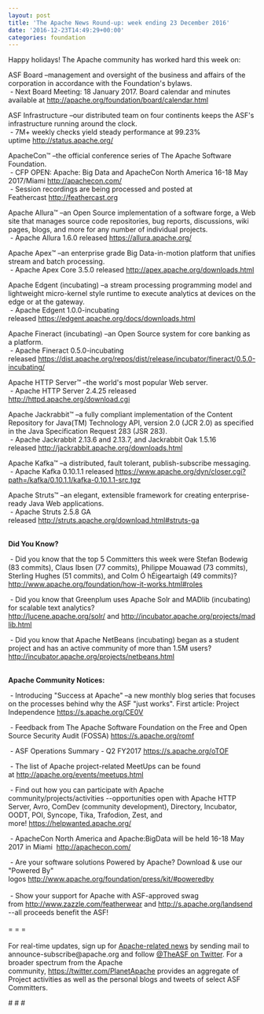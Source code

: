 ```yaml
---
layout: post
title: 'The Apache News Round-up: week ending 23 December 2016'
date: '2016-12-23T14:49:29+00:00'
categories: foundation
---
```

<p>Happy holidays! The Apache community has worked hard this week on:</p> 
  <div> 
    <p>ASF Board –management and oversight of the business and affairs of the corporation in accordance with the Foundation's bylaws.<br />&nbsp;- Next Board Meeting: 18 January 2017. Board calendar and minutes available at&nbsp;<a href="http://apache.org/foundation/board/calendar.html">http://apache.org/foundation/board/calendar.html</a></p> 
    <p>ASF Infrastructure –our distributed team on four continents keeps the ASF's infrastructure running around the clock.<br />&nbsp;- 7M+ weekly checks yield steady performance at 99.23% uptime&nbsp;<a href="http://status.apache.org/">http://status.apache.org/</a></p> 
  </div> 
  <div> 
    <p><a href="http://status.apache.org/"></a>ApacheCon™ –the official conference series of The Apache Software Foundation.<br />&nbsp;- CFP OPEN: Apache: Big Data and ApacheCon North America 16-18 May 2017/Miami&nbsp;<a href="http://apachecon.com/">http://apachecon.com/</a><br />&nbsp;- Session recordings are being processed and posted at Feathercast&nbsp;<a href="http://feathercast.org/">http://feathercast.org</a></p> 
    <p>Apache Allura™ –an Open Source implementation of a software forge, a Web site that manages source code repositories, bug reports, discussions, wiki pages, blogs, and more for any number of individual projects.<br />&nbsp;- Apache Allura 1.6.0 released&nbsp;<a href="https://allura.apache.org/">https://allura.apache.org/</a></p> 
    <p>Apache Apex™ –an enterprise grade Big Data-in-motion platform that unifies stream and batch processing.<br />&nbsp;- Apache Apex Core 3.5.0 released <a href="http://apex.apache.org/downloads.html">http://apex.apache.org/downloads.html</a></p> 
    <p>Apache Edgent (incubating)&nbsp;–a stream processing programming model and lightweight micro-kernel style runtime to execute analytics at devices on the edge or at the gateway.<br />&nbsp;- Apache Edgent 1.0.0-incubating released&nbsp;<a href="https://edgent.apache.org/docs/downloads.html">https://edgent.apache.org/docs/downloads.html</a></p> 
    <p>Apache Fineract (incubating)&nbsp;–an Open Source system for core banking as a platform.<br />&nbsp;- Apache Fineract 0.5.0-incubating released&nbsp;<a href="https://dist.apache.org/repos/dist/release/incubator/fineract/0.5.0-incubating/">https://dist.apache.org/repos/dist/release/incubator/fineract/0.5.0-incubating/</a></p> 
    <p>Apache HTTP Server™ –the world's most popular Web server.<br />&nbsp;- Apache HTTP Server 2.4.25 released <a href="http://httpd.apache.org/download.cgi">http://httpd.apache.org/download.cgi</a> </p> 
    <p>Apache Jackrabbit™ –a fully compliant implementation of the Content Repository for Java(TM) Technology API, version 2.0 (JCR 2.0) as specified in the Java Specification Request 283 (JSR 283).<br />&nbsp;- Apache Jackrabbit 2.13.6 and 2.13.7, and Jackrabbit Oak 1.5.16 released&nbsp;<a href="http://jackrabbit.apache.org/downloads.html">http://jackrabbit.apache.org/downloads.html</a></p> 
    <p>Apache Kafka™ –a distributed, fault tolerant, publish-subscribe messaging.<br />&nbsp;- Apache Kafka 0.10.1.1 released <a href="https://www.apache.org/dyn/closer.cgi?path=/kafka/0.10.1.1/kafka-0.10.1.1-src.tgz">https://www.apache.org/dyn/closer.cgi?path=/kafka/0.10.1.1/kafka-0.10.1.1-src.tgz</a></p> 
    <p>Apache Struts™ –an elegant, extensible framework for creating enterprise-ready Java Web applications.<br />&nbsp;- Apache Struts 2.5.8 GA released&nbsp;<a href="http://struts.apache.org/download.html#struts-ga">http://struts.apache.org/download.html#struts-ga</a></p> 
    <p><strong><br />Did You Know?</strong></p> 
    <p><a href="http://qpid.apache.org/download.html"></a></p> 
    <p>&nbsp;- Did you know that the top 5 Committers this week were Stefan Bodewig (83 commits), Claus Ibsen (77 commits), Philippe Mouawad (73 commits), Sterling Hughes (51 commits), and Colm Ó hÉigeartaigh (49 commits)? <a href="http://www.apache.org/foundation/how-it-works.html#roles">http://www.apache.org/foundation/how-it-works.html#roles</a> </p> 
    <p>&nbsp;- Did you know that Greenplum uses Apache Solr and MADlib (incubating) for scalable text analytics? <a href="http://lucene.apache.org/solr/">http://lucene.apache.org/solr/</a>&nbsp;and&nbsp;<a href="http://incubator.apache.org/projects/madlib.html">http://incubator.apache.org/projects/madlib.html</a></p> 
    <p>&nbsp;-&nbsp;Did you know that Apache NetBeans (incubating) began as a student project and has an active community of more than 1.5M users? <a href="http://incubator.apache.org/projects/netbeans.html">http://incubator.apache.org/projects/netbeans.html</a><br /><br /></p> 
    <p><strong>Apache Community Notices:</strong></p> 
  </div> 
  <div> 
    <p>&nbsp;- Introducing &quot;Success at Apache&quot; –a new monthly blog series that focuses on the processes behind why the ASF &quot;just works&quot;. First article: Project Independence <a href="https://s.apache.org/CE0V">https://s.apache.org/CE0V</a></p> 
    <p>&nbsp;- Feedback from The Apache Software Foundation on the Free and Open Source Security Audit (FOSSA) <a href="https://s.apache.org/romf">https://s.apache.org/romf</a></p> 
    <p>&nbsp;- ASF Operations Summary - Q2 FY2017 <a href="https://s.apache.org/oTOF">https://s.apache.org/oTOF</a></p> 
    <p> </p> 
    <div> 
      <p>&nbsp;- The list of Apache project-related MeetUps can be found at&nbsp;<a href="http://apache.org/events/meetups.html">http://apache.org/events/meetups.html</a></p> 
      <p>&nbsp;- Find out how you can participate with Apache community/projects/activities --opportunities open with&nbsp;Apache HTTP Server,&nbsp;Avro, ComDev (community development), Directory, Incubator, OODT, POI, Syncope, Tika, Trafodion, Zest, and more!&nbsp;<a href="https://helpwanted.apache.org/">https://helpwanted.apache.org/</a></p> 
    </div> 
    <p>&nbsp;- ApacheCon North America and Apache:BigData will be held 16-18 May 2017 in Miami &nbsp;<a href="http://apachecon.com/">http://apachecon.com/<br /></a></p> 
    <div>&nbsp;- Are your software solutions Powered by Apache? Download &amp; use our &quot;Powered By&quot; logos&nbsp;<a href="http://www.apache.org/foundation/press/kit/#poweredby">http://www.apache.org/foundation/press/kit/#poweredby</a></div> 
    <div><br /></div> 
    <div>&nbsp;- Show your support for Apache with ASF-approved swag from&nbsp;<a href="http://www.zazzle.com/featherwear">http://www.zazzle.com/featherwear</a> and&nbsp;<a href="http://s.apache.org/landsend">http://s.apache.org/landsend</a> --all proceeds benefit the ASF!&nbsp;</div> 
    <div><br /></div> 
    <div>= = =</div> 
    <div><br /></div> 
    <div>For real-time updates, sign up for <a href="http://apache.org/foundation/mailinglists.html#foundation-announce">Apache-related news</a> by sending mail to announce-subscribe@apache.org and follow <a href="https://twitter.com/TheASF">@TheASF on Twitter</a>. For a broader spectrum from the Apache community,&nbsp;<a href="http://s.apache.org/landsend">https://twitter.com/PlanetApache</a> provides an aggregate of Project activities as well as the personal blogs and tweets of select ASF Committers.</div> 
  </div> 
  <p># # #</p>
